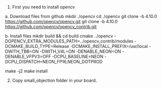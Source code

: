 1. First you need to install opencv

a. Download files from github
mkdir ./opencv
cd ./opencv
git clone -b 4.10.0 https://github.com/opencv/opencv.git
git clone -b 4.10.0 https://github.com/opencv/opencv_contrib.git
 

b. Install files
mkdir build && cd build
cmake ../opencv   -DOPENCV_EXTRA_MODULES_PATH=../opencv_contrib/modules   -DCMAKE_BUILD_TYPE=Release   -DCMAKE_INSTALL_PREFIX=/usr/local   -DWITH_TBB=ON   -DWITH_V4L=ON   -DENABLE_NEON=ON   -DENABLE_VFPV3=OFF   -DCPU_BASELINE=NEON   -DCPU_DISPATCH=NEON_FP16,NEON_DOTPROD
 
make -j2
make install
 
 
2. Copy small_objection folder in your board.
 
